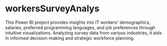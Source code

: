 # workersSurveyAnalys
This Power BI project provides insights into IT workers' demographics, salaries, preferred programming languages, and job preferences through intuitive visualizations. Analyzing survey data from various industries, it aids in informed decision-making and strategic workforce planning.
